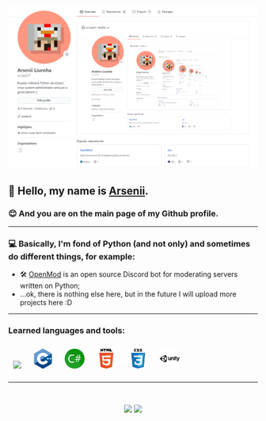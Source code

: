 ![recursion](https://github.com/arslee07/arslee07/blob/master/bruh.png)
## 👋 **Hello, my name is [Arsenii](https://github.com/arslee07).**
### 😊 And you are on the main page of my Github profile.
---
### 💻 **Basically, I'm fond of Python (and not only) and sometimes do different things, for example:**
- 🛠 [OpenMod](https://github.com/OpenMod) is an open source Discord bot for moderating servers written on Python;
- ...ok, there is nothing else here, but in the future I will upload more projects here :D
---
### **Learned languages and tools:**
<img height="40" style="margin: 10px" src="https://raw.githubusercontent.com/github/explore/
80688e429a7d4ef2fca1e82350fe8e3517d3494d/topics/python/python.png">
<img height="40" style="margin: 10px" src="https://raw.githubusercontent.com/github/explore/80688e429a7d4ef2fca1e82350fe8e3517d3494d/topics/cpp/cpp.png">
<img height="40" style="margin: 10px" src="https://raw.githubusercontent.com/github/explore/80688e429a7d4ef2fca1e82350fe8e3517d3494d/topics/csharp/csharp.png">
<img height="40" style="margin: 10px" src="https://raw.githubusercontent.com/github/explore/80688e429a7d4ef2fca1e82350fe8e3517d3494d/topics/html/html.png">
<img height="40" style="margin: 10px" src="https://raw.githubusercontent.com/github/explore/80688e429a7d4ef2fca1e82350fe8e3517d3494d/topics/css/css.png">
<img height="40" style="margin: 10px" src="https://raw.githubusercontent.com/github/explore/80688e429a7d4ef2fca1e82350fe8e3517d3494d/topics/unity/unity.png">

---
</br>
<p align="center">
  <img src="https://github-readme-stats.vercel.app/api?username=arslee07" />
  <img src="https://github-readme-stats.vercel.app/api/top-langs/?username=arslee07&layout=compact" />
</p>